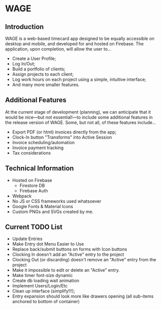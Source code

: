 # WAGE

## Introduction

WAGE is a web-based timecard app designed to be equally accessible on desktop and mobile, and developed for and hosted on Firebase. The application, upon completion, will allow the user
 to...

  * Create a User Profile;
  * Log In/Out;
  * Build a portfolio of clients;
  * Assign projects to each client;
  * Log work hours on each project using a simple, intuitive interface;
  * And many more smaller features.

## Additional Features

At the current stage of development (planning), we can anticipate that it would be nice—but not essential!—to include some additional features in the release version of WAGE. Some, but not all, of these features include...

  * Export PDF (or html) invoices directly from the app;
  * Clock-In button "Transforms" into Active Session
  * Invoice scheduling/automation
  * Invoice payment tracking
  * Tax considerations

## Technical Information

  * Hosted on Firebase
    * Firestore DB
    * Firebase Auth
  * Webpack
  * No JS or CSS frameworks used whatsoever
  * Google Fonts & Material Icons
  * Custom PNGs and SVGs created by me.

## Current TODO List

  * Update Entries
  * Make Entry dot Menu Easier to Use
  * Replace back/submit buttons on forms with Icon buttons
  * Clocking In doesn't add an "Active" entry to the project
  * Clocking Out (or discarding) doesn't remove an "Active" entry from the project
  * Make it impossible to edit or delete an "Active" entry.
  * Make timer font-size dynamic
  * Create db loading wait animation
  * Implement Users/Login/Etc
  * Clean up interface (simplify!!!);
  * Entry expansion should look more like drawers opening (all sub-items anchored to bottom of container)
